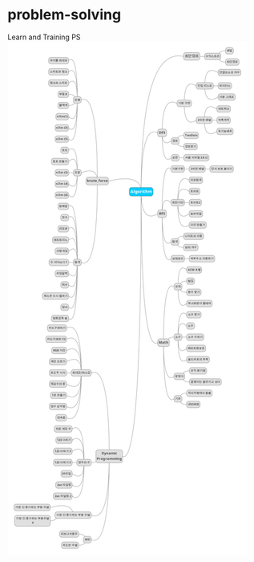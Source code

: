 # problem-solving
Learn and Training PS
![Problem](https://github.com/seongjinkime/problem-solving/blob/master/images/mind_map.png)
